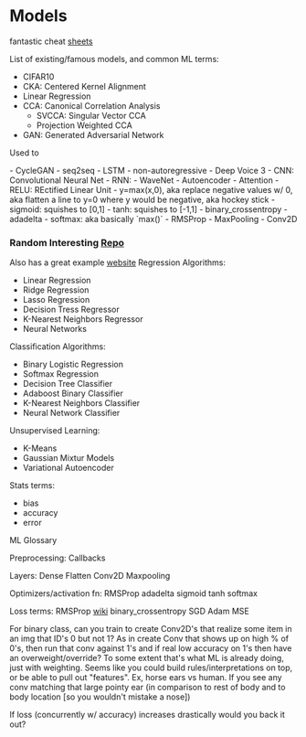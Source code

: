 # Models

fantastic cheat [sheets](https://stanford.edu/~shervine/teaching/)

List of existing/famous models, and common ML terms:
- CIFAR10
- CKA: Centered Kernel Alignment
- Linear Regression
- CCA: Canonical Correlation Analysis
	- SVCCA: Singular Vector CCA
	- Projection Weighted CCA
- GAN: Generated Adversarial Network
<p>Used to </p>
- CycleGAN
- seq2seq
- LSTM
- non-autoregressive
- Deep Voice 3
- CNN: Convolutional Neural Net
- RNN: 
- WaveNet
- Autoencoder 
- Attention
- RELU: REctified Linear Unit - y=max(x,0), aka replace negative values w/ 0, aka flatten a line to y=0 where y would be negative, aka hockey stick
- sigmoid: squishes to [0,1]
- tanh: squishes to [-1,1]
- binary_crossentropy
- adadelta
- softmax: aka basically `max()`
- RMSProp
- MaxPooling
- Conv2D

### Random Interesting [Repo][gitaditya]
Also has a great example [website][aditya]
Regression Algorithms:
- Linear Regression
- Ridge Regression
- Lasso Regression
- Decision Tress Regressor
- K-Nearest Neighbors Regressor
- Neural Networks

Classification Algorithms:
- Binary Logistic Regression
- Softmax Regression
- Decision Tree Classifier
- Adaboost Binary Classifier
- K-Nearest Neighbors Classifier
- Neural Network Classifier

Unsupervised Learning:
- K-Means
- Gaussian Mixtur Models
- Variational Autoencoder


Stats terms:
- bias
- accuracy
- error



ML Glossary

Preprocessing:
Callbacks

Layers:
Dense
Flatten
Conv2D
Maxpooling

Optimizers/activation fn:
RMSProp
adadelta
sigmoid
tanh
softmax

Loss terms:
RMSProp
[wiki](https://en.wikipedia.org/wiki/Stochastic_gradient_descent#RMSProp)
binary_crossentropy
SGD
Adam
MSE


For binary class, can you train to create Conv2D's that realize some item in an img that ID's 0 but not 1? As in create Conv that shows up on high % of 0's, then run that conv against 1's and if real low accuracy on 1's then have an overweight/override? To some extent that's what ML is already doing, just with weighting. Seems like you could build rules/interpretations on top, or be able to pull out "features". Ex, horse ears vs human. If you see any conv matching that large pointy ear (in comparison to rest of body and to body location [so you wouldn't mistake a nose])

If loss (concurrently w/ accuracy) increases drastically would you back it out?

[aditya]: https://www.adityavyas17.com 'Example Personal ML Site'
[gitaditya]: https://github.com/aditya1702/Machine-Learning-and-Data-Science/tree/master/Implementation%20of%20Machine%20Learning%20Algorithms 'ML Algos w/ only Numpy and Pandas'